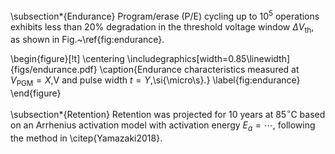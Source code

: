 \subsection*{Endurance}
Program/erase (P/E) cycling up to $10^{5}$ operations exhibits less than 20\% degradation in the threshold voltage window $\Delta V_\mathrm{th}$, as shown in Fig.~\ref{fig:endurance}.

\begin{figure}[!t]
  \centering
  \includegraphics[width=0.85\linewidth]{figs/endurance.pdf}
  \caption{Endurance characteristics measured at ${V}_\mathrm{PGM}=X$\,V and pulse width ${t}=Y$\,\si{\micro\s}.}
  \label{fig:endurance}
\end{figure}

\subsection*{Retention}
Retention was projected for 10 years at $85^\circ$C based on an Arrhenius activation model with activation energy $E_a=\cdots$, following the method in \citep{Yamazaki2018}.
